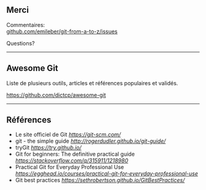 ## Merci

Commentaires:  
[github.com/emileber/git-from-a-to-z/issues](https://github.com/emileber/git-from-a-to-z/issues)

Questions?

---

## Awesome Git

Liste de plusieurs outils, articles et références populaires et validés.

https://github.com/dictcp/awesome-git

---

## Références


- Le site officiel de Git _https://git-scm.com/_
- git - the simple guide _http://rogerdudler.github.io/git-guide/_
- tryGit _https://try.github.io/_
- Git for beginners: The definitive practical guide _https://stackoverflow.com/q/315911/1218980_
- Practical Git for Everyday Professional Use _https://egghead.io/courses/practical-git-for-everyday-professional-use_
- Git best practices _https://sethrobertson.github.io/GitBestPractices/_
